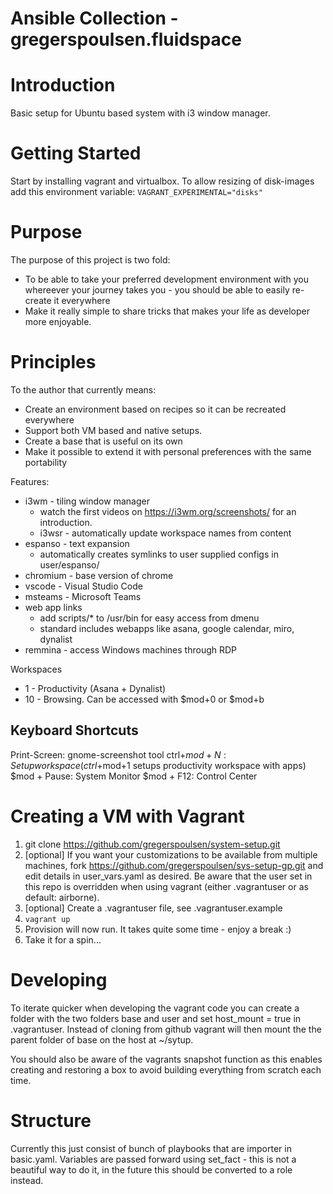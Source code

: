 # Ansible Collection - gregerspoulsen.fluidspace


# Introduction
Basic setup for Ubuntu based system with i3 window manager. 

# Getting Started

Start by installing vagrant and virtualbox. To allow resizing of disk-images add this environment variable:
`VAGRANT_EXPERIMENTAL="disks"`

# Purpose
The purpose of this project is two fold:
* To be able to take your preferred development environment with you whereever
  your journey takes you - you should be able to easily re-create it everywhere
* Make it really simple to share tricks that makes your life as developer more
  enjoyable.

# Principles
To the author that currently means:
* Create an environment based on recipes so it can be recreated everywhere
* Support both VM based and native setups.
* Create a base that is useful on its own
* Make it possible to extend it with personal preferences with the same
  portability



Features:
* i3wm - tiling window manager
  - watch the first videos on https://i3wm.org/screenshots/ for an introduction.
  - i3wsr - automatically update workspace names from content
* espanso - text expansion
  - automatically creates symlinks to user supplied configs in user/espanso/
* chromium - base version of chrome
* vscode - Visual Studio Code
* msteams - Microsoft Teams
* web app links
  - add scripts/* to /usr/bin for easy access from dmenu
  - standard includes webapps like asana, google calendar, miro, dynalist
* remmina - access Windows machines through RDP


Workspaces
* 1 - Productivity (Asana + Dynalist)
* 10 - Browsing. Can be accessed with $mod+0 or $mod+b


## Keyboard Shortcuts

Print-Screen: gnome-screenshot tool
ctrl+$mod+N: Setup workspace (ctrl+$mod+1 setups productivity workspace with apps)
$mod + Pause: System Monitor
$mod + F12: Control Center

# Creating a VM with Vagrant

1. git clone https://github.com/gregerspoulsen/system-setup.git
2. [optional] If you want your customizations to be available from multiple
   machines, fork https://github.com/gregerspoulsen/sys-setup-gp.git and edit
   details in user_vars.yaml as desired. Be aware that the user set in this
   repo is overridden when using vagrant (either .vagrantuser or as default:
   airborne).
3. [optional] Create a .vagrantuser file, see .vagrantuser.example
5. `vagrant up`
6. Provision will now run. It takes quite some time - enjoy a break :)
8. Take it for a spin...

# Developing

To iterate quicker when developing the vagrant code you can create a folder
with the two folders base and user and set host_mount = true in
.vagrantuser. Instead of cloning from github vagrant will then mount the the
parent folder of base on the host at ~/sytup.

You should also be aware of the vagrants snapshot function as this enables
creating and restoring a box to avoid building everything from scratch each
time.

# Structure
Currently this just consist of bunch of playbooks that are importer in basic.yaml. Variables are passed forward using set_fact - this is not a beautiful way to do it, in the future this should be converted to a role instead.
